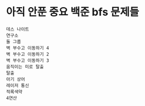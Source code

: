 
# 아직 안푼 중요 백준 bfs 문제들
```
데스 나이트
연구소
돌 그룹
벽 부수고 이동하기 4
벽 부수고 이동하기 2
벽 부수고 이동하기 3
움직이는 미로 탈출
탈출
아기 상어
레이저 통신
적록색약
4연산
```
